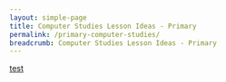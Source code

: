 ```yaml
---
layout: simple-page
title: Computer Studies Lesson Ideas - Primary
permalink: /primary-computer-studies/
breadcrumb: Computer Studies Lesson Ideas - Primary
---
```


[test](/rivervale-primary/)
